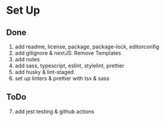 # Set Up

## Done

1. add readme, license, package, package-lock, editorconfig
2. add gitignore & nextJS: Remove Templates
3. add notes
4. add sass, typescript, eslint, stylelint, prettier
5. add husky & lint-staged
6. set up linters & prettier with tsx & sass

## ToDo
7. add jest testing & github actions
